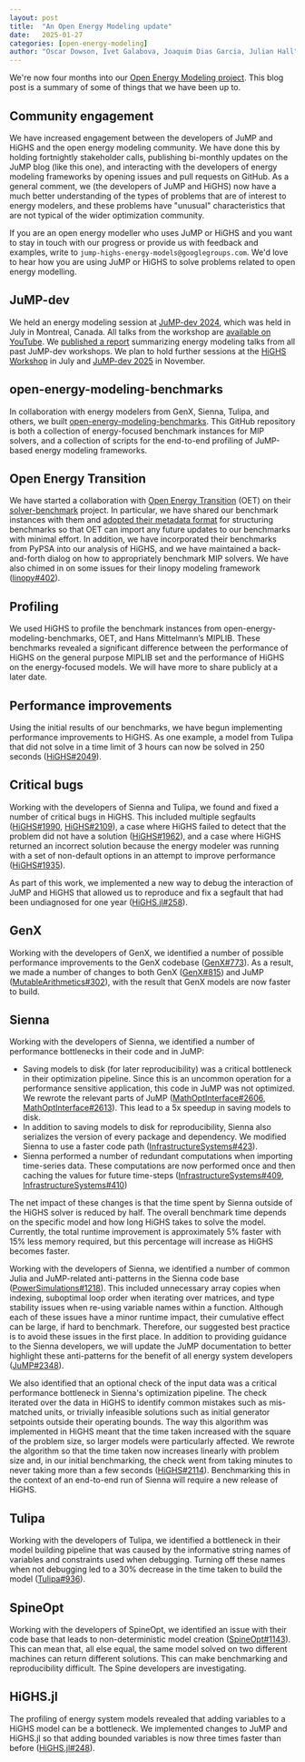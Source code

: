 ```yaml
---
layout: post
title:  "An Open Energy Modeling update"
date:   2025-01-27
categories: [open-energy-modeling]
author: "Oscar Dowson, Ivet Galabova, Joaquim Dias Garcia, Julian Hall"
---
```


We're now four months into our [Open Energy Modeling project](/announcements/open-energy-modeling/2024/09/16/oem/).
This blog post is a summary of some of things that we have been up to.

## Community engagement

We have increased engagement between the developers of JuMP and HiGHS and the
open energy modeling community. We have done this by holding fortnightly
stakeholder calls, publishing bi-monthly updates on the JuMP blog (like this
one), and interacting with the developers of energy modeling frameworks by
opening issues and pull requests on GitHub. As a general comment, we (the
developers of JuMP and HiGHS) now have a much better understanding of the types
of problems that are of interest to energy modelers, and these problems have
"unusual" characteristics that are not typical of the wider optimization
community.

If you are an open energy modeller who uses JuMP or HiGHS and you want to stay
in touch with our progress or provide us with feedback and examples, write to
`jump-highs-energy-models@googlegroups.com`. We'd love to hear how you are using
JuMP or HiGHS to solve problems related to open energy modelling.

## JuMP-dev

We held an energy modeling session at [JuMP-dev 2024](/meetings/jumpdev2024/),
which was held in July in Montreal, Canada. All talks from the workshop are
[available on YouTube](https://youtube.com/playlist?list=PLP8iPy9hna6TAzZJvloYK9NBD5qgFJ1PQ&feature=shared).
We [published a report](/open-energy-modeling/2024/09/19/open-energy-models/)
summarizing energy modeling talks from all past JuMP-dev workshops. We plan to
hold further sessions at the [HiGHS Workshop](https://workshop25.highs.dev) in
July and [JuMP-dev 2025](/meetings/jumpdev2025/) in November.

## open-energy-modeling-benchmarks

In collaboration with energy modelers from GenX, Sienna, Tulipa, and others, we
built [open-energy-modeling-benchmarks](https://github.com/jump-dev/open-energy-modeling-benchmarks).
This GitHub repository is both a collection of energy-focused benchmark
instances for MIP solvers, and a collection of scripts for the end-to-end
profiling of JuMP-based energy modeling frameworks.

## Open Energy Transition

We have started a collaboration with [Open Energy Transition](https://openenergytransition.org)
(OET) on their [solver-benchmark](https://github.com/open-energy-transition/solver-benchmark)
project. In particular, we have shared our benchmark instances with them and
[adopted their metadata format](https://github.com/jump-dev/open-energy-modeling-benchmarks/issues/42)
for structuring benchmarks so that OET can import any future updates to our
benchmarks with minimal effort. In addition, we have incorporated their
benchmarks from PyPSA into our analysis of HiGHS, and we have maintained a
back-and-forth dialog on how to appropriately benchmark MIP solvers. We have
also chimed in on some issues for their linopy modeling framework ([linopy#402](https://github.com/PyPSA/linopy/issues/402)).

## Profiling

We used HiGHS to profile the benchmark instances from
open-energy-modeling-benchmarks, OET, and Hans Mittelmann’s MIPLIB. These
benchmarks revealed a significant difference between the performance of HiGHS on
the general purpose MIPLIB set and the performance of HiGHS on the
energy-focused models. We will have more to share publicly at a later date.

## Performance improvements

Using the initial results of our benchmarks, we have begun implementing
performance improvements to HiGHS. As one example, a model from Tulipa that did
not solve in a time limit of 3 hours can now be solved in 250 seconds
([HiGHS#2049](https://github.com/ERGO-Code/HiGHS/issues/2049)).

## Critical bugs

Working with the developers of Sienna and Tulipa, we found and fixed a number of
critical bugs in HiGHS. This included multiple segfaults
([HiGHS#1990](https://github.com/ERGO-Code/HiGHS/issues/1990),
[HiGHS#2109](https://github.com/ERGO-Code/HiGHS/issues/2109)), a case where
HiGHS failed to detect that the problem did not have a solution
([HiGHS#1962](https://github.com/ERGO-Code/HiGHS/issues/1962)), and a case where
HiGHS returned an incorrect solution because the energy modeler was running with
a set of non-default options in an attempt to improve performance
([HiGHS#1935](https://github.com/ERGO-Code/HiGHS/issues/1935)).

As part of this work, we implemented a new way to debug the interaction of JuMP
and HiGHS that allowed us to reproduce and fix a segfault that had been
undiagnosed for one year
([HiGHS.jl#258](https://github.com/jump-dev/HiGHS.jl/issues/258)).

## GenX

Working with the developers of GenX, we identified a number of possible
performance improvements to the GenX codebase
([GenX#773](https://github.com/GenXProject/GenX.jl/pull/773)). As a result, we
made a number of changes to both GenX
([GenX#815](https://github.com/GenXProject/GenX.jl/pull/815)) and JuMP
([MutableArithmetics#302](https://github.com/jump-dev/MutableArithmetics.jl/issues/302)),
with the result that GenX models are now faster to build.

## Sienna

Working with the developers of Sienna, we identified a number of performance
bottlenecks in their code and in JuMP:

 * Saving models to disk (for later reproducibility) was a critical bottleneck
   in their optimization pipeline. Since this is an uncommon operation for a
   performance sensitive application, this code in JuMP was not optimized. We
   rewrote the relevant parts of JuMP
   ([MathOptInterface#2606](https://github.com/jump-dev/MathOptInterface.jl/pull/2606),
   [MathOptInterface#2613](https://github.com/jump-dev/MathOptInterface.jl/pull/2613)).
   This lead to a 5x speedup in saving models to disk.
 * In addition to saving models to disk for reproducibility, Sienna also
   serializes the version of every package and dependency. We modified Sienna to
   use a faster code path
   ([InfrastructureSystems#423](https://github.com/NREL-Sienna/InfrastructureSystems.jl/pull/423)).
 * Sienna performed a number of redundant computations when importing
   time-series data. These computations are now performed once and then caching
   the values for future time-steps
   ([InfrastructureSystems#409](https://github.com/NREL-Sienna/InfrastructureSystems.jl/issues/409),
   [InfrastructureSystems#410](https://github.com/NREL-Sienna/InfrastructureSystems.jl/pull/410))

The net impact of these changes is that the time spent by Sienna outside of the
HiGHS solver is reduced by half. The overall benchmark time depends on the
specific model and how long HiGHS takes to solve the model. Currently, the total
runtime improvement is approximately 5% faster with 15% less memory required,
but this percentage will increase as HiGHS becomes faster.

Working with the developers of Sienna, we identified a number of common Julia
and JuMP-related anti-patterns in the Sienna code base
([PowerSimulations#1218](https://github.com/NREL-Sienna/PowerSimulations.jl/pull/1218)).
This included unnecessary array copies when indexing, suboptimal loop order
when iterating over matrices, and type stability issues when re-using variable
names within a function. Although each of these issues have a minor runtime
impact, their cumulative effect can be large, if hard to benchmark. Therefore,
our suggested best practice is to avoid these issues in the first place. In
addition to providing guidance to the Sienna developers, we will update the JuMP
documentation to better highlight these anti-patterns for the benefit of all
energy system developers ([JuMP#2348](https://github.com/jump-dev/JuMP.jl/issues/2348#issuecomment-2618076446)).

We also identified that an optional check of the input data was a critical
performance bottleneck in Sienna's optimization pipeline. The check iterated
over the data in HiGHS to identify common mistakes such as mis-matched units, or
trivially infeasible solutions such as initial generator setpoints outside their
operating bounds. The way this algorithm was implemented in HiGHS meant that the
time taken increased with the square of the problem size, so larger models were
particularly affected. We rewrote the algorithm so that the time taken now
increases linearly with problem size and, in our initial benchmarking, the check
went from taking minutes to never taking more than a few seconds
([HiGHS#2114](https://github.com/ERGO-Code/HiGHS/issues/2114)). Benchmarking
this in the context of an end-to-end run of Sienna will require a new release of
HiGHS.

## Tulipa

Working with the developers of Tulipa, we identified a bottleneck in their model
building pipeline that was caused by the informative string names of variables
and constraints used when debugging. Turning off these names when not debugging
led to a 30% decrease in the time taken to build the model
([Tulipa#936](https://github.com/TulipaEnergy/TulipaEnergyModel.jl/pull/936)).

## SpineOpt

Working with the developers of SpineOpt, we identified an issue with their code
base that leads to non-deterministic model creation
([SpineOpt#1143](https://github.com/spine-tools/SpineOpt.jl/issues/1143)). This
can mean that, all else equal, the same model solved on two different machines
can return different solutions. This can make benchmarking and reproducibility
difficult. The Spine developers are investigating.

## HiGHS.jl

The profiling of energy system models revealed that adding variables to a HiGHS
model can be a bottleneck. We implemented changes to JuMP and HiGHS.jl so that
adding bounded variables is now three times faster than before
([HiGHS.jl#248](https://github.com/jump-dev/HiGHS.jl/pull/248)).
